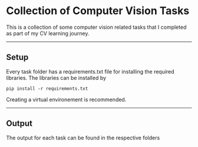 # Collection of Computer Vision Tasks 

This is a collection of some computer vision related tasks that I completed as part of my CV learning journey. 
<br>
___

## Setup
Every task folder has a requirements.txt file for installing the required libraries.
The libraries can be installed by
```
pip install -r requirements.txt
```
Creating a virtual environement is recommended.
<br>
___

## Output
The output for each task can be found in the respective folders


